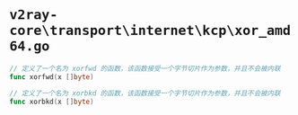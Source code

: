 # `v2ray-core\transport\internet\kcp\xor_amd64.go`

```go
// 定义了一个名为 xorfwd 的函数，该函数接受一个字节切片作为参数，并且不会被内联
func xorfwd(x []byte)

// 定义了一个名为 xorbkd 的函数，该函数接受一个字节切片作为参数，并且不会被内联
func xorbkd(x []byte)
```